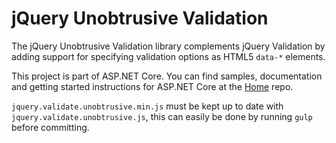 jQuery Unobtrusive Validation
=============================

The jQuery Unobtrusive Validation library complements jQuery Validation by adding support for specifying validation options as HTML5 `data-*` elements.

This project is part of ASP.NET Core. You can find samples, documentation and getting started instructions for ASP.NET Core at the [Home](https://github.com/aspnet/home) repo.

`jquery.validate.unobtrusive.min.js` must be kept up to date with `jquery.validate.unobtrusive.js`, this can easily be done by running `gulp` before committing.

